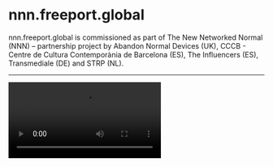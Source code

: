 # nnn.freeport.global

nnn.freeport.global is commissioned as part of The New Networked Normal (NNN) – partnership project by Abandon Normal Devices (UK), CCCB - Centre de Cultura Contemporània de Barcelona (ES), The Influencers (ES), Transmediale (DE) and STRP (NL).

- - - - - - - - -

<video src="https://user-images.githubusercontent.com/8209990/112987533-1da3dc80-9163-11eb-9968-2294a9662d34.mp4"/>

The nnn.freeport.global platform is inspired by new networked geographies like duty-free art storage sites and free-trade zones, the darknet, and other liminal spaces, to ask what challenges and opportunities these spaces pose for anonymity, authorship, and autonomy. Built as an alternative space for the sharing and distribution of content, nnn.freeport.global uses the backstreets, black markets, and divergent parts of the internet to share and debate the value of art.

The platform experiments with the peer-to-peer, content-addressed system Interplanetary File System (IPFS) as backend, with the platform acting as a hybrid HTTP/IPFS gateway to the artworks and content. IPFS is one component in an emerging stack of web technologies—while still in its infancy, it promises to steer the development of digital communications in a distributed, peer-to-peer direction. It replaces central points of authority with protocol mechanisms, relies on blockchain-related techniques for control and governance, and moves storage and computation from data centers to the devices of the users.

nnn.freeport.global launches during transmediale 2018, within the framework of the exhibition Territories of Complicity. The platform hosts underlying research, contextual and referential material connected to the artworks on display. It will develop into an online arts repository and shared online dissemination platform, bringing together four media art festivals and institutions that will add new content and artistic commissions to the nnn.freeport.global over the coming year. Instead of referring to objects by their location—what server they are stored on—IPFS refers to them by what they are, by creating a cryptographic fingerprint, or hash, of the content. This allows information to be addressed in a permanent manner, located in a peer-to-peer network.

- - - - - - - - -

This platform experiments with the peer to peer, content-addressed system Inter Planetary File System (IPFS) as backend, with the platform acting as a hybrid HTTP/IPFS gateway to the artworks and content.

<img width="743" alt="Screenshot 2021-03-30 at 14 19 03" src="https://user-images.githubusercontent.com/8209990/112987387-f51be280-9162-11eb-9c40-1bf4e20b0518.png">

IPFS is one component in an emerging stack of web technologies. While still in its infancy, it promises to steer the development of digital communications in a distributed, peer-to-peer direction. Replacing central points of authority with protocol mechanisms, relying on blockchain related techniques for control and governance. And moving storage and computation from data centers to the devices of the users.

<img width="705" alt="Screenshot 2021-03-30 at 14 19 10" src="https://user-images.githubusercontent.com/8209990/112987406-fa792d00-9162-11eb-8e75-abc23eb346be.png">

Instead of referring to objects by their location, which server they are stored on, IPFS refers to them by what they are, by making a cryptographic fingerprint – a hash – of the content. This allows information to be addressed in a permanent manner and located on a peer to peer network.

<img width="734" alt="Screenshot 2021-03-30 at 14 19 16" src="https://user-images.githubusercontent.com/8209990/112987439-0664ef00-9163-11eb-9001-157eb7b41ed4.png">

- - - - - - - - -

## Development
```
yarn install
```

### Compiles and hot-reloads for development
```
yarn run serve
```

### Compiles and minifies for production
```
yarn run build
```

### Run your tests
```
yarn run test
```

### Lints and fixes files
```
yarn run lint
```

### Run your unit tests
```
yarn run test:unit
```

### Customize configuration
See [Configuration Reference](https://cli.vuejs.org/config/).
